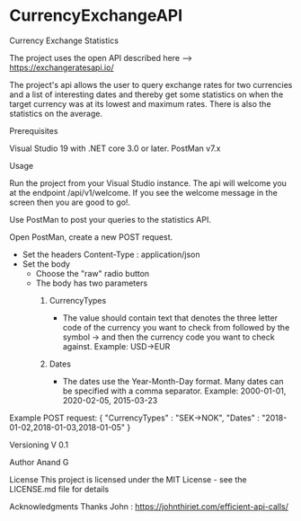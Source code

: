 # CurrencyExchangeAPI

Currency Exchange Statistics

The project uses the open API described here --> https://exchangeratesapi.io/

The project's api allows the user to query exchange rates for two currencies and a list of interesting dates and thereby get some
statistics on when the target currency was at its lowest and maximum rates. There is also the statistics on the average.

Prerequisites

Visual Studio 19 with .NET core 3.0 or later.
PostMan v7.x

Usage

Run the project from your Visual Studio instance.
The api will welcome you at the endpoint /api/v1/welcome. If you see the welcome message in the screen then you are good to go!.

Use PostMan to post your queries to the statistics API.

Open PostMan, create a new POST request.
* Set the headers
  Content-Type : application/json
* Set the body
  - Choose the "raw" radio button
  - The body has two parameters
    1. CurrencyTypes
        - The value should contain text that denotes the three letter code of the currency you want to check from followed by the
        symbol -> and then the currency code you want to check against.
        Example: USD->EUR
        
    2. Dates
        - The dates use the Year-Month-Day format. Many dates can be specified with a comma separator.
        Example: 2000-01-01, 2020-02-05, 2015-03-23
        
Example POST request:
{
"CurrencyTypes" : "SEK->NOK",
"Dates" : "2018-01-02,2018-01-03,2018-01-05"
}
        
Versioning
V 0.1

Author
Anand G

License
This project is licensed under the MIT License - see the LICENSE.md file for details

Acknowledgments
Thanks John : https://johnthiriet.com/efficient-api-calls/
